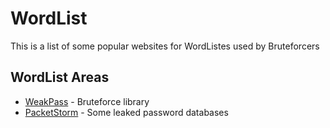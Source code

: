 # WordList

This is a list of some popular websites for WordListes used by Bruteforcers

## WordList Areas

- [WeakPass](https://weakpass.com/) - Bruteforce library
- [PacketStorm](https://packetstormsecurity.com/Crackers/wordlists/) - Some leaked password databases
